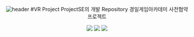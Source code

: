 <div align="center">

![header](https://capsule-render.vercel.app/api?type=waving&height=300&color=gradient&text=Project%20SE)
#VR Project ProjectSE의 개발 Repository
경일게임아카데미 사전협약 프로젝트
<p align="center">
  <img src="https://img.shields.io/badge/Unity-000000?style=for-the-badge&logo=unity&logoColor=white"/>
  <img src="https://img.shields.io/badge/Team_Project-FF4154?style=for-the-badge&logo=git&logoColor=white"/>
  <img src="https://img.shields.io/badge/Game_Development-4B32C3?style=for-the-badge&logo=gamemaker&logoColor=white"/>
</p>

